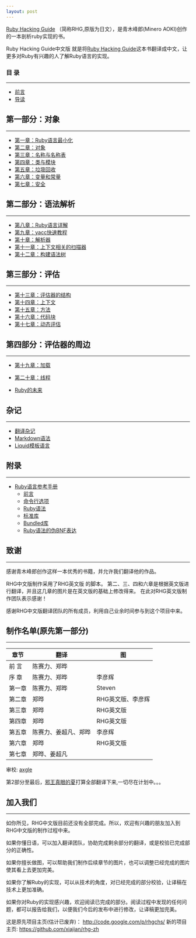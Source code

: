 ```yaml
---
layout: post
---
```


[Ruby Hacking Guide](http://i.loveruby.net/ja/rhg/book) （简称RHG,原版为日文），是青木峰郎(Minero AOKI)创作的一本剖析ruby实现的书。

Ruby Hacking Guide中文版 就是将[Ruby Hacking Guide](http://ruby-hacking-guide.github.io)这本书翻译成中文，让更多对Ruby有兴趣的人了解Ruby语言的实现。

###  **目 录**
----
- [前言](/rhg-zh/zh/0-0-preface)
- [导读](/rhg-zh/zh/0-1-intro)

## **第一部分：对象**
----

- [第一章：Ruby语言最小化](/rhg-zh/zh/01-minimum)
- [第二章：对象](/rhg-zh/zh/02-object)
- [第三章：名称与名称表](/rhg-zh/zh/03-name)
- [第四章：类与模块](/rhg-zh/zh/04-class)
- [第五章：垃圾回收](/rhg-zh/zh/05-gc)
- [第六章：变量和常量](/rhg-zh/zh/06-variable)
- [第七章：安全](/rhg-zh/zh/07-security)

## **第二部分：语法解析**
----

- [第八章：Ruby语言详解](/rhg-zh/zh/08-spec)
- [第九章：yacc快速教程](/rhg-zh/zh/09-yacc)
- [第十章：解析器](/rhg-zh/zh/10-parser)
- [第十一章：上下文相关的扫描器](/rhg-zh/zh/11-contextual)
- [第十二章：构建语法树](/rhg-zh/zh/12-syntree)

## **第三部分：评估**
----

- [第十三章：评估器的结构](/rhg-zh/zh/13-evaluator)
- [第十四章：上下文](/rhg-zh/zh/14-module)
- [第十五章：方法](/rhg-zh/zh/15-method)
- [第十六章：代码块](/rhg-zh/zh/16-iterator)
- [第十七章：动态评估](/rhg-zh/zh/17-anyeval)

## **第四部分：评估器的周边**
----

- [第十九章：加载](/rhg-zh/zh/18-load)
- [第二十章：线程](/rhg-zh/zh/19-thread)

- [Ruby的未来](/rhg-zh/zh/20-fin)

## **杂记**
----
- [翻译杂记](/rhg-zh/zh/misc)
- [Markdown语法](/rhg-zh/zh/markdown)
- [Liquid模板语言](/rhg-zh/zh/liquid)

## **附录**
----
- [Ruby语言参考手册](http://www.ruby-doc.org/docs/ruby-doc-bundle/Manual/man-1.4/index.html)
  * [前言](/rhg-zh/zh/r-preface)
  * [命令行选项](/rhg-zh/zh/r-options)
  * [Ruby语法](/rhg-zh/zh/r-syntax)
  * [标准库](/rhg-zh/zh/)
  * [Bundled库](/rhg-zh/zh/)
  * [Ruby语法的伪BNF表达](/rhg-zh/zh/r-bnf)

## **致谢**
----

感谢青木峰郎创作这样一本优秀的书籍，并允许我们翻译他的作品。

RHG中文版制作采用了RHG英文版 的脚本。 第二、三、四和六章是根据英文版进行翻译，并且这几章的图片是在英文版的基础上修改得来。 在此对RHG英文版制作团队表示感谢！

感谢RHG中文版翻译团队的所有成员，利用自己业余时间参与到这个项目中来。

## **制作名单(原先第一部分)**
----

 章节     |   翻译        |    图 
--------- | ------------- | --------
前 言     |	陈赛力、郑晔  |
序 章     |	陈赛力、郑晔  | 	李彦辉 
第一章    | 陈赛力、郑晔  | Steven 
第二章    | 郑晔 	        | RHG英文版、李彦辉 
第三章    | 郑晔 	        | RHG英文版 
第四章    | 郑晔 	        | RHG英文版 
第五章    | 陈赛力、姜超凡、郑晔 |	李彦辉 
第六章    | 郑晔          |	RHG英文版
第七章    | 郑晔、姜超凡  |


审校: [axgle](http://axgle.github.com/)

第2部分至最后，[邪王真眼的夏]({{site.url}})打算全部翻译下来,一切尽在计划中。。。

## 加入我们
----

如你所见，RHG中文版目前还没有全部完成。所以，欢迎有兴趣的朋友加入到RHG中文版的制作过程中来。

如果你懂日语，可以加入翻译团队，协助完成剩余部分的翻译，或是校验已完成部分的正确性。

如果你擅长做图，可以帮助我们制作后续章节的图片，也可以调整已经完成的图片使其看上去更加完美。

如果你了解Ruby的实现，可以从技术的角度，对已经完成的部分校验，让译稿在技术上更加准确。

如果你对Ruby的实现感兴趣，欢迎阅读已完成的部分。阅读过程中发现的任何问题，都可以报告给我们，以便我们今后的发布中进行修改，让译稿更加完美。

这是原先项目主页(估计已废弃)： <http://code.google.com/p/rhgchs/>
新的项目主页: <https://github.com/xiajian/rhg-zh>

